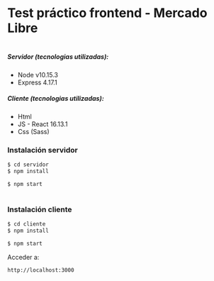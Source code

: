 # Test práctico frontend - Mercado Libre 
#
#
##### Servidor (tecnologias utilizadas):
  - Node v10.15.3
  - Express 4.17.1


##### Cliente (tecnologias utilizadas):
  - Html 
  - JS - React 16.13.1
  - Css (Sass)

  
### Instalación servidor

```sh
$ cd servidor
$ npm install
```
```sh
$ npm start
```
#
### Instalación cliente

```sh
$ cd cliente
$ npm install
```
```sh
$ npm start
```
Acceder a:
```sh
http://localhost:3000
```


